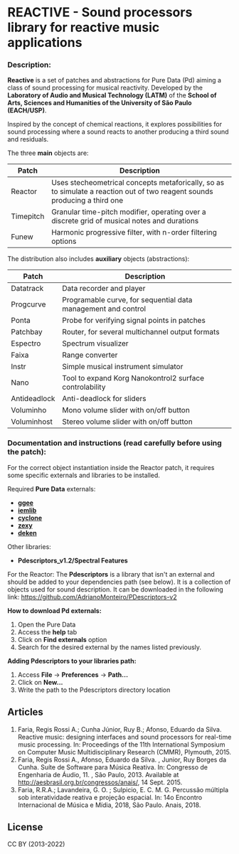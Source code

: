 # REACTIVE - Sound processors library for reactive music applications
### Description:

__Reactive__ is a set of patches and abstractions for Pure Data (Pd) aiming a class of sound processing for musical reactivity. Developed by the __Laboratory of Audio and Musical Technology (LATM)__ of the __School of Arts, Sciences and Humanities of the University of São Paulo (EACH/USP)__.

Inspired by the concept of chemical reactions, it explores possibilities for sound processing where a sound reacts to another producing a third sound and residuals. 

The three __main__ objects are:

| Patch | Description |
| ------ | ------ |
| Reactor | Uses stecheometrical concepts metaforically, so as to simulate a reaction out of two reagent sounds producing a third one |
| Timepitch |Granular time-pitch modifier, operating over a discrete grid of musical notes and durations|
| Funew | Harmonic progressive filter, with n-order filtering options |


The distribution also includes __auxiliary__ objects (abstractions):

| Patch | Description |
| ------ | ------ |
| Datatrack | Data recorder and player |
| Progcurve | Programable curve, for sequential data management and control |
| Ponta | Probe for verifying signal points in patches |
| Patchbay | Router, for several multichannel output formats |
| Espectro | Spectrum visualizer |
| Faixa | Range converter |
| Instr | Simple musical instrument simulator |
| Nano | Tool to expand Korg Nanokontrol2 surface controlability |
| Antideadlock | Anti-deadlock for sliders |
| Voluminho | Mono volume slider with on/off button |
| Voluminhost | Stereo volume slider with on/off button |

### Documentation and instructions (read carefully before using the patch):

For the correct object instantiation inside the Reactor patch, it requires some specific externals and libraries to be installed.

Required __Pure Data__ externals:
- [__ggee__](https://github.com/pd-externals/ggee)
- [__iemlib__](https://github.com/iem-projects/pd-iem)
- [__cyclone__](https://github.com/porres/pd-cyclone)
- [__zexy__](https://github.com/iem-projects/pd-zexy)
- [__deken__](https://github.com/pure-data/deken)

Other libraries:
- __Pdescriptors_v1.2/Spectral Features__

For the Reactor: The __Pdescriptors__ is a library that isn't an external and should be added to your dependencies path (see below). It is a collection of objects used for sound description. It can be downloaded in the following link: https://github.com/AdrianoMonteiro/PDescriptors-v2

__How to download Pd externals:__

1. Open the Pure Data
2. Access the __help__ tab
3. Click on __Find externals__ option
4. Search for the desired external by the names listed previously.

__Adding Pdescriptors to your libraries path:__

1. Access __File__ -> __Preferences__ -> __Path...__
2. Click on __New...__
3. Write the path to the Pdescriptors directory location

## Articles

1. Faria, Regis Rossi A.; Cunha Júnior, Ruy B.; Afonso, Eduardo da Silva. Reactive music: designing interfaces and sound processors for real-time music processing. In: Proceedings of the 11th International Symposium on Computer Music Multidisciplinary Research (CMMR), Plymouth, 2015.
2. Faria, Regis Rossi A., Afonso, Eduardo da Silva. , Junior, Ruy Borges da Cunha. Suíte de Software para Música Reativa. In: Congresso de Engenharia de Áudio, 11. , São Paulo, 2013. Available at http://aesbrasil.org.br/congressos/anais/, 14 
Sept. 2015.
3. Faria, R.R.A.; Lavandeira, G. O. ; Sulpicio, E. C. M. G. Percussão múltipla sob interatividade reativa e projeção espacial. In: 14o Encontro Internacional de Música e Mídia, 2018, São Paulo. Anais, 2018.

## License

CC BY (2013-2022)

  
